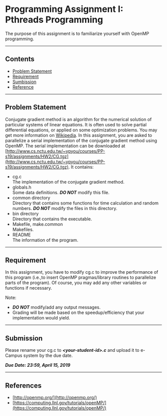 Programming Assignment I: Pthreads Programming
===========================
The purpose of this assignment is to familiarize yourself with OpenMP programming.



****
Contents
------
* [Problem Statement](#Problem-Statement)
* [Requirement](#Requirement)
* [Sumbission](#Submission) 
* [Reference](#Reference)

****
Problem Statement
------
Conjugate gradient method is an algorithm for the numerical solution of particular systems of linear equations. It is often used to solve partial differential equations, or applied on some optimization problems. You may get more information on [Wikipedia](http://en.wikipedia.org/wiki/Conjugate_gradient_method). In this assignment, you are asked to parallelize a serial implementation of the conjugate gradient method using OpenMP. The serial implementation can be downloaded at [http://www.cs.nctu.edu.tw/~ypyou/courses/PP-s19/assignments/HW2/CG.tgz](http://www.cs.nctu.edu.tw/~ypyou/courses/PP-s19/assignments/HW2/CG.tgz). It contains:
* cg.c <br>
  The implementation of the conjugate gradient method.
* globals.h <br>
  Some data definitions. ***DO NOT*** modify this file.
* common directory <br>
  Directory that contains some functions for time calculation and random numbers. ***DO NOT*** modify the files in this directory.
* bin directory <br>
  Directory that contains the executable.
* Makefile, make.common <br>
  Makefiles.
* README <br>
  The information of the program.

****
Requirement
------
In this assignment, you have to modify cg.c to improve the performance of this program (i.e.,to insert OpenMP pragmas/library routines to parallelize parts of the program). Of course, you may add any other variables or functions if necessary.

Note:
* ***DO NOT*** modify/add any output messages.
* Grading will be made based on the speedup/efficiency that your implementation would yield.

****
Submission
------
Please rename your cg.c to ***\<your-student-id\>.c*** and upload it to e-Campus system by the due date.

***Due Date: 23:59, April 15, 2019***

****
References
------
* [http://openmp.org/](http://openmp.org/)
* [https://computing.llnl.gov/tutorials/openMP/](https://computing.llnl.gov/tutorials/openMP/)


